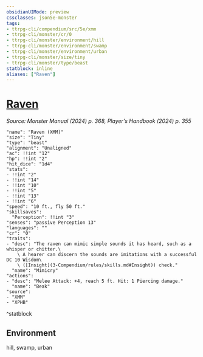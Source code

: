 ```yaml
---
obsidianUIMode: preview
cssclasses: json5e-monster
tags:
- ttrpg-cli/compendium/src/5e/xmm
- ttrpg-cli/monster/cr/0
- ttrpg-cli/monster/environment/hill
- ttrpg-cli/monster/environment/swamp
- ttrpg-cli/monster/environment/urban
- ttrpg-cli/monster/size/tiny
- ttrpg-cli/monster/type/beast
statblock: inline
aliases: ["Raven"]
---
```

# [Raven](3-Compendium\bestiary\beast/raven-xmm.md)
*Source: Monster Manual (2024) p. 368, Player's Handbook (2024) p. 355*  

```statblock
"name": "Raven (XMM)"
"size": "Tiny"
"type": "beast"
"alignment": "Unaligned"
"ac": !!int "12"
"hp": !!int "2"
"hit_dice": "1d4"
"stats":
- !!int "2"
- !!int "14"
- !!int "10"
- !!int "5"
- !!int "13"
- !!int "6"
"speed": "10 ft., fly 50 ft."
"skillsaves":
  "Perception": !!int "3"
"senses": "passive Perception 13"
"languages": ""
"cr": "0"
"traits":
- "desc": "The raven can mimic simple sounds it has heard, such as a whisper or chitter.\
    \ A hearer can discern the sounds are imitations with a successful DC 10 Wisdom\
    \ ([Insight](3-Compendium/rules/skills.md#Insight)) check."
  "name": "Mimicry"
"actions":
- "desc": "Melee Attack: +4, reach 5 ft. Hit: 1 Piercing damage."
  "name": "Beak"
"source":
- "XMM"
- "XPHB"
```
^statblock

## Environment

hill, swamp, urban